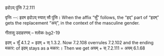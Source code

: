 

 इदोऽय् पुंसि 7.2.111 


वृत्तिः --: इदम इदोऽय् स्यात् सौ पुंसि। When the affix “सुँ” follows, the “इद्” part of “इदम्” gets the replacement “अय्”, in the context of the masculine gender. 


गीतासु उदाहरणम् – श्लोकः bg2-19 


इदम् + सुँ 4.1.2 = इदम् + स् 1.3.2. Now 7.2.108 overrules 7.2.102 and the ending मकार: of इदम् stays as a मकार:। Then we get अयम् + स् 7.2.111 = अयम् 6.1.68 


